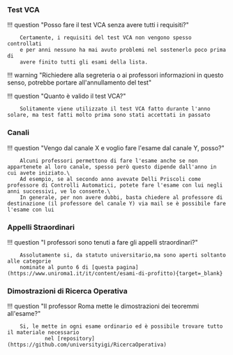 <style>
  .md-typeset h1,
  .md-content__button {
    display: none;
  }
</style>

### Test VCA

!!! question "Posso fare il test VCA senza avere tutti i requisiti?"

		Certamente, i requisiti del test VCA non vengono spesso controllati
		e per anni nessuno ha mai avuto problemi nel sostenerlo poco prima di
		avere finito tutti gli esami della lista.

!!! warning "Richiedere alla segreteria o ai professori informazioni in questo senso, potrebbe portare all'annullamento del test"

!!! question "Quanto è valido il test VCA?"

		Solitamente viene utilizzato il test VCA fatto durante l'anno solare, ma test fatti molto prima sono stati accettati in passato

### Canali

!!! question "Vengo dal canale X e voglio fare l'esame dal canale Y, posso?"

		Alcuni professori permettono di fare l'esame anche se non appartenete al loro canale, spesso però questo dipende dall'anno in cui avete iniziato.\
	 	Ad esempio, se al secondo anno avevate Delli Priscoli come professore di Controlli Automatici, potete fare l'esame con lui negli anni successivi, ve lo consente.\
		In generale, per non avere dubbi, basta chiedere al professore di destinazione (il professore del canale Y) via mail se è possibile fare l'esame con lui

### Appelli Straordinari

!!! question "I professori sono tenuti a fare gli appelli straordinari?"

		Assolutamente si, da statuto universitario,ma sono aperti soltanto alle categorie
		nominate al punto 6 di [questa pagina](https://www.uniroma1.it/it/content/esami-di-profitto){target=_blank}


### Dimostrazioni di Ricerca Operativa

!!! question "Il professor Roma mette le dimostrazioni dei teoremmi all'esame?"

		Si, le mette in ogni esame ordinario ed è possibile trovare tutto il materiale necessario
                nel [repository](https://github.com/universityigi/RicercaOperativa)
